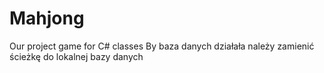 # Mahjong
Our project game for C# classes
 By baza danych działała należy zamienić ścieżkę do lokalnej bazy danych
